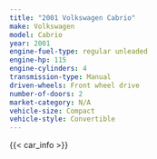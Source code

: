 ```yaml
---
title: "2001 Volkswagen Cabrio"
make: Volkswagen
model: Cabrio
year: 2001
engine-fuel-type: regular unleaded
engine-hp: 115
engine-cylinders: 4
transmission-type: Manual
driven-wheels: Front wheel drive
number-of-doors: 2
market-category: N/A
vehicle-size: Compact
vehicle-style: Convertible
---
```


{{< car_info >}}
